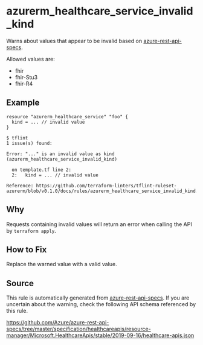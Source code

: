 <!--- This file generated by `tools/apispec-rule-gen/main.go`. DO NOT EDIT --->

# azurerm_healthcare_service_invalid_kind

Warns about values that appear to be invalid based on [azure-rest-api-specs](https://github.com/Azure/azure-rest-api-specs).

Allowed values are:
- fhir
- fhir-Stu3
- fhir-R4

## Example

```hcl
resource "azurerm_healthcare_service" "foo" {
  kind = ... // invalid value
}
```

```
$ tflint
1 issue(s) found:

Error: "..." is an invalid value as kind (azurerm_healthcare_service_invalid_kind)

  on template.tf line 2:
  2:   kind = ... // invalid value

Reference: https://github.com/terraform-linters/tflint-ruleset-azurerm/blob/v0.1.0/docs/rules/azurerm_healthcare_service_invalid_kind.md

```

## Why

Requests containing invalid values will return an error when calling the API by `terraform apply`.

## How to Fix

Replace the warned value with a valid value.

## Source

This rule is automatically generated from [azure-rest-api-specs](https://github.com/Azure/azure-rest-api-specs). If you are uncertain about the warning, check the following API schema referenced by this rule.

https://github.com/Azure/azure-rest-api-specs/tree/master/specification/healthcareapis/resource-manager/Microsoft.HealthcareApis/stable/2019-09-16/healthcare-apis.json
